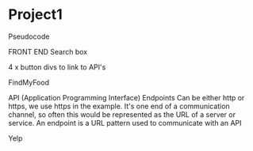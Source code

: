 # Project1

Pseudocode

FRONT END
Search box

4 x button divs to link to API's

FindMyFood

API (Application Programming Interface) Endpoints
Can be either http or https, we use https in the example. It's one end of a communication channel, so often this would be represented as the URL of a server or service. An endpoint is a URL pattern used to communicate with an API

Yelp